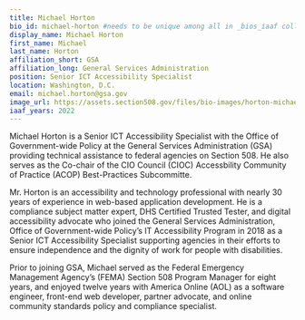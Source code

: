 ```yaml
---
title: Michael Horton
bio_id: michael-horton #needs to be unique among all in _bios_iaaf collection
display_name: Michael Horton
first_name: Michael
last_name: Horton
affiliation_short: GSA
affiliation_long: General Services Administration
position: Senior ICT Accessibility Specialist
location: Washington, D.C.
email: michael.horton@gsa.gov
image_url: https://assets.section508.gov/files/bio-images/horton-michael.png
iaaf_years: 2022  
---
```

Michael Horton is a Senior ICT Accessibility Specialist with the Office of Government-wide Policy at the General Services Administration (GSA) providing technical assistance to federal agencies on Section 508. He also serves as the Co-chair of the CIO Council (CIOC) Accessbility Community of Practice (ACOP) Best-Practices Subcommitte.
 
Mr. Horton is an accessibility and technology professional with nearly 30 years of experience in web-based application development. He is a compliance subject matter expert, DHS Certified Trusted Tester, and digital accessibility advocate who joined the General Services Administration, Office of Government-wide Policy’s IT Accessibility Program in 2018 as a Senior ICT Accessibility Specialist supporting agencies in their efforts to ensure independence and the dignity of work for people with disabilities.
 
Prior to joining GSA, Michael served as the Federal Emergency Management Agency’s (FEMA) Section 508 Program Manager for eight years, and enjoyed twelve years with America Online (AOL) as a software engineer, front-end web developer, partner advocate, and online community standards policy and compliance specialist.